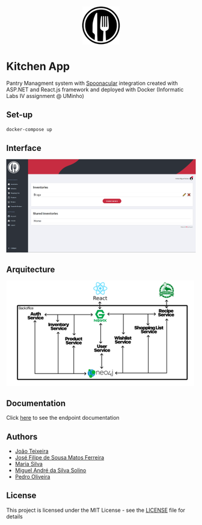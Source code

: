 <p align="center">
    <img src="docs/fork.svg" width=100>
</p>

# Kitchen App
Pantry Managment system with [Spoonacular](https://spoonacular.com/) integration created with ASP.NET and React.js framework and deployed with Docker (Informatic Labs IV assignment @ UMinho)

## Set-up
```bash
docker-compose up
```

## Interface
<img src="report/final/images/produto_final/inicial.png" width="700">

## Arquitecture
<img src="docs/arquitetura.png" width="500">

## Documentation
Click [here](KitchenApp) to see the endpoint documentation

## Authors
* [João Teixeira](https://github.com/jtexeira)
* [José Filipe de Sousa Matos Ferreira](https://github.com/JoseFilipeFerreira)
* [Maria Silva](https://github.com/msilva99)
* [Miguel André da Silva Solino](https://github.com/Manilator)
* [Pedro Oliveira](https://github.com/pedromgdo)

## License
This project is licensed under the MIT License - see the [LICENSE](LICENSE) file for details
